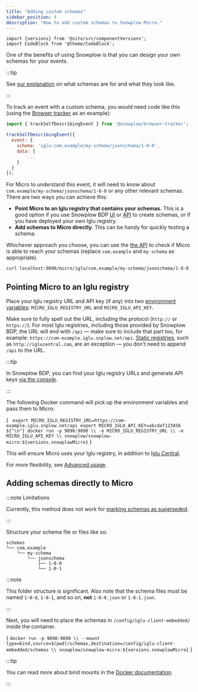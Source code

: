 ```yaml
---
title: "Adding custom schemas"
sidebar_position: 4
description: "How to add custom schemas to Snowplow Micro."
---
```


```mdx-code-block
import {versions} from '@site/src/componentVersions';
import CodeBlock from '@theme/CodeBlock';
```

One of the benefits of using Snowplow is that you can design your own schemas for your events.

:::tip

See [our explanation](/docs/fundamentals/schemas/index.md) on what schemas are for and what they look like.

:::

To track an event with a custom schema, you would need code like this (using the [Browser tracker](/docs/sources/trackers/javascript-trackers/web-tracker/tracking-events/index.md#tracking-custom-self-describing-events) as an example):

```js
import { trackSelfDescribingEvent } from '@snowplow/browser-tracker';

trackSelfDescribingEvent({
  event: {
    schema: 'iglu:com.example/my-schema/jsonschema/1-0-0',
    data: {
        ...
    }
  }
});
```

For Micro to understand this event, it will need to know about `com.example/my-schema/jsonschema/1-0-0` or any other relevant schemas. There are two ways you can achieve this:

* **Point Micro to an Iglu registry that contains your schemas.** This is a good option if you use Snowplow BDP [UI](/docs/data-product-studio/data-structures/manage/index.md) or [API](/docs/data-product-studio/data-structures/manage/api/index.md) to create schemas, or if you have deployed your own Iglu registry.
* **Add schemas to Micro directly.** This can be handy for quickly testing a schema.

Whichever approach you choose, you can use the [the API](/docs/api-reference/snowplow-micro/api/index.md#microiglu) to check if Micro is able to reach your schemas (replace `com.example` and `my-schema` as appropriate).

```bash
curl localhost:9090/micro/iglu/com.example/my-schema/jsonschema/1-0-0
```

## Pointing Micro to an Iglu registry

Place your Iglu registry URL and API key (if any) into two [environment variables](https://en.wikipedia.org/wiki/Environment_variable): `MICRO_IGLU_REGISTRY_URL` and `MICRO_IGLU_API_KEY`.

Make sure to fully spell out the URL, including the protocol (`http://` or `https://`). For most Iglu registries, including those provided by Snowplow BDP, the URL will end with `/api` — make sure to include that part too, for example: `https://com-example.iglu.snplow.net/api`. [Static registries](/docs/api-reference/iglu/iglu-repositories/static-repo/index.md), such as `http://iglucentral.com`, are an exception — you don’t need to append `/api` to the URL.

:::tip

In Snowplow BDP, you can find your Iglu registry URLs and generate API keys [via the console](https://console.snowplowanalytics.com/iglu-keys).

:::

The following Docker command will pick up the environment variables and pass them to Micro:

<CodeBlock language="bash">{
` export MICRO_IGLU_REGISTRY_URL=https://com-example.iglu.snplow.net/api
 export MICRO_IGLU_API_KEY=abcdef123456
${"\n"}
docker run -p 9090:9090 \\
  -e MICRO_IGLU_REGISTRY_URL \\
  -e MICRO_IGLU_API_KEY \\
  snowplow/snowplow-micro:${versions.snowplowMicro}`
}</CodeBlock>

This will ensure Micro uses your Iglu registry, in addition to [Iglu Central](/docs/api-reference/iglu/iglu-repositories/iglu-central/index.md).

For more flexibility, see [Advanced usage](/docs/data-product-studio/data-quality/snowplow-micro/advanced-usage/index.md#adding-custom-iglu-resolver-configuration).

## Adding schemas directly to Micro

:::note Limitations

Currently, this method does not work for [marking schemas as superseded](/docs/data-product-studio/data-structures/version-amend/amending/index.md#marking-the-schema-as-superseded).

:::

Structure your schema file or files like so:

```
schemas
└── com.example
    └── my-schema
        └── jsonschema
            ├── 1-0-0
            └── 1-0-1
```

:::note

This folder structure is significant. Also note that the schema files must be named `1-0-0`, `1-0-1`, and so on, **not** `1-0-0.json` or `1-0-1.json`.

:::

Next, you will need to place the schemas in `/config/iglu-client-embedded/` inside the container.

<CodeBlock language="bash">{
`docker run -p 9090:9090 \\
  --mount type=bind,source=$(pwd)/schemas,destination=/config/iglu-client-embedded/schemas \\
  snowplow/snowplow-micro:${versions.snowplowMicro}`
}</CodeBlock>

:::tip

You can read more about bind mounts in the [Docker documentation](https://docs.docker.com/storage/bind-mounts/).

:::
